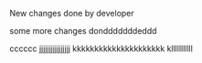 New changes done by developer

some more changes dondddddddeddd


cccccc
jjjjjjjjjjjjjjjj
kkkkkkkkkkkkkkkkkkkkk
klllllllllll
